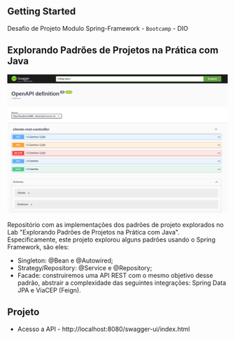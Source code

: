 ## Getting Started

Desafio de Projeto Modulo Spring-Framework - `Bootcamp` - DIO

## Explorando Padrões de Projetos na Prática com Java
![preview](./../.github/preview.png)

Repositório com as implementações dos padrões de projeto explorados no Lab "Explorando Padrões de Projetos na Prática com Java". Especificamente, este projeto explorou alguns padrões usando o Spring Framework, são eles:

- Singleton: @Bean e @Autowired;
- Strategy/Repository: @Service e @Repository;
- Facade: construiremos uma API REST com o mesmo objetivo desse padrão, abstrair a complexidade das seguintes integrações: Spring Data JPA e ViaCEP (Feign).


## Projeto

- Acesso a API - http://localhost:8080/swagger-ui/index.html